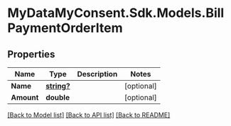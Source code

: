 # MyDataMyConsent.Sdk.Models.BillPaymentOrderItem

## Properties

Name | Type | Description | Notes
------------ | ------------- | ------------- | -------------
**Name** | [**string?**](string?.md) |  | [optional] 
**Amount** | **double** |  | [optional] 

[[Back to Model list]](../README.md#documentation-for-models) [[Back to API list]](../README.md#documentation-for-api-endpoints) [[Back to README]](../README.md)

